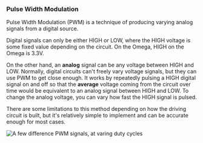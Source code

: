 ### Pulse Width Modulation

Pulse Width Modulation (PWM) is a technique of producing varying analog signals from a digital source. 

Digital signals can only be either HIGH or LOW, where the HIGH voltage is some fixed value depending on the circuit. On the Omega, HIGH on the Omega is 3.3V.

On the other hand, an **analog** signal can be any voltage between HIGH and LOW. Normally, digital circuits can't freely vary voltage signals, but they can use PWM to get close enough. It works by repeatedly pulsing a HIGH digital signal on and off so that the **average** voltage coming from the circuit over time would be equivalent to an analog signal between HIGH and LOW. To change the analog voltage, you can vary how fast the HIGH signal is pulsed.

There are some limitations to this method depending on how the driving circuit is built, but it's relatively simple to implement and can be accurate enough for most cases.

<!-- // DONE: GRAPHIC showing 3 or 4 pwm signals with different duty cycles -->

![A few difference PWM signals, at varing duty cycles](https://raw.githubusercontent.com/OnionIoT/Onion-Docs/master/Omega2/Kit-Guides/img/shared-pwm-signals.jpg)
